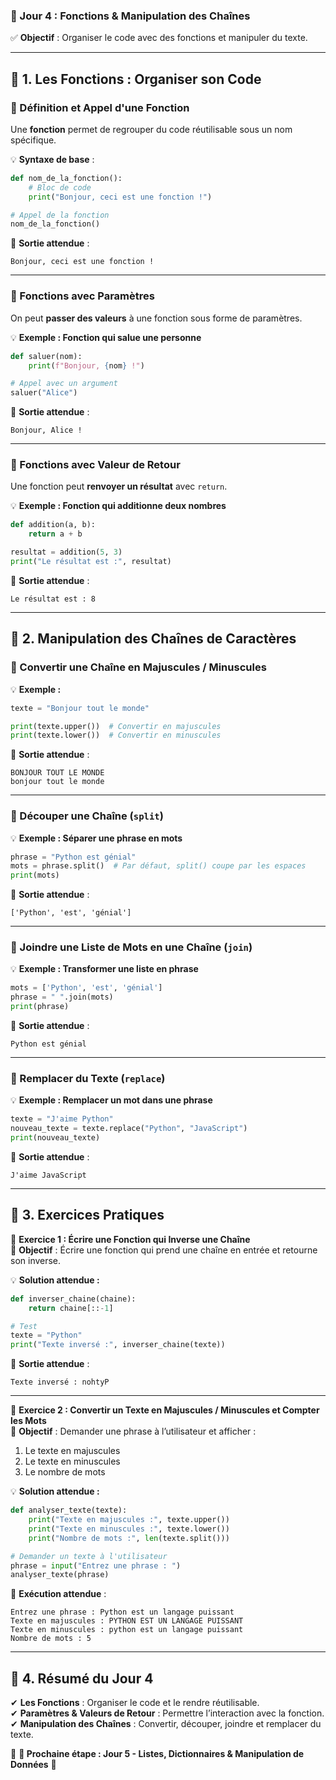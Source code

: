 ### **📘 Jour 4 : Fonctions & Manipulation des Chaînes**  
✅ **Objectif** : Organiser le code avec des fonctions et manipuler du texte.

---

## **🔹 1. Les Fonctions : Organiser son Code**  

### **📌 Définition et Appel d'une Fonction**  
Une **fonction** permet de regrouper du code réutilisable sous un nom spécifique.

💡 **Syntaxe de base** :
```python
def nom_de_la_fonction():
    # Bloc de code
    print("Bonjour, ceci est une fonction !")

# Appel de la fonction
nom_de_la_fonction()
```
📌 **Sortie attendue** :
```
Bonjour, ceci est une fonction !
```

---

### **📌 Fonctions avec Paramètres**  
On peut **passer des valeurs** à une fonction sous forme de paramètres.

💡 **Exemple : Fonction qui salue une personne**  
```python
def saluer(nom):
    print(f"Bonjour, {nom} !")

# Appel avec un argument
saluer("Alice")
```
📌 **Sortie attendue** :
```
Bonjour, Alice !
```

---

### **📌 Fonctions avec Valeur de Retour**  
Une fonction peut **renvoyer un résultat** avec `return`.

💡 **Exemple : Fonction qui additionne deux nombres**  
```python
def addition(a, b):
    return a + b

resultat = addition(5, 3)
print("Le résultat est :", resultat)
```
📌 **Sortie attendue** :
```
Le résultat est : 8
```

---

## **🔹 2. Manipulation des Chaînes de Caractères**  

### **📌 Convertir une Chaîne en Majuscules / Minuscules**  
💡 **Exemple :**
```python
texte = "Bonjour tout le monde"

print(texte.upper())  # Convertir en majuscules
print(texte.lower())  # Convertir en minuscules
```
📌 **Sortie attendue** :
```
BONJOUR TOUT LE MONDE
bonjour tout le monde
```

---

### **📌 Découper une Chaîne (`split`)**  
💡 **Exemple : Séparer une phrase en mots**
```python
phrase = "Python est génial"
mots = phrase.split()  # Par défaut, split() coupe par les espaces
print(mots)
```
📌 **Sortie attendue** :
```
['Python', 'est', 'génial']
```

---

### **📌 Joindre une Liste de Mots en une Chaîne (`join`)**  
💡 **Exemple : Transformer une liste en phrase**
```python
mots = ['Python', 'est', 'génial']
phrase = " ".join(mots)
print(phrase)
```
📌 **Sortie attendue** :
```
Python est génial
```

---

### **📌 Remplacer du Texte (`replace`)**  
💡 **Exemple : Remplacer un mot dans une phrase**
```python
texte = "J'aime Python"
nouveau_texte = texte.replace("Python", "JavaScript")
print(nouveau_texte)
```
📌 **Sortie attendue** :
```
J'aime JavaScript
```

---

## **🔹 3. Exercices Pratiques**  

🎯 **Exercice 1 : Écrire une Fonction qui Inverse une Chaîne**  
📌 **Objectif** : Écrire une fonction qui prend une chaîne en entrée et retourne son inverse.

💡 **Solution attendue :**
```python
def inverser_chaine(chaine):
    return chaine[::-1]

# Test
texte = "Python"
print("Texte inversé :", inverser_chaine(texte))
```
📌 **Sortie attendue** :
```
Texte inversé : nohtyP
```

---

🎯 **Exercice 2 : Convertir un Texte en Majuscules / Minuscules et Compter les Mots**  
📌 **Objectif** : Demander une phrase à l’utilisateur et afficher :  
1. Le texte en majuscules  
2. Le texte en minuscules  
3. Le nombre de mots  

💡 **Solution attendue :**
```python
def analyser_texte(texte):
    print("Texte en majuscules :", texte.upper())
    print("Texte en minuscules :", texte.lower())
    print("Nombre de mots :", len(texte.split()))

# Demander un texte à l'utilisateur
phrase = input("Entrez une phrase : ")
analyser_texte(phrase)
```
📌 **Exécution attendue** :
```
Entrez une phrase : Python est un langage puissant
Texte en majuscules : PYTHON EST UN LANGAGE PUISSANT
Texte en minuscules : python est un langage puissant
Nombre de mots : 5
```

---

## **🔹 4. Résumé du Jour 4**  
✔ **Les Fonctions** : Organiser le code et le rendre réutilisable.  
✔ **Paramètres & Valeurs de Retour** : Permettre l’interaction avec la fonction.  
✔ **Manipulation des Chaînes** : Convertir, découper, joindre et remplacer du texte.  

📌 **🎯 Prochaine étape : Jour 5 - Listes, Dictionnaires & Manipulation de Données** 🚀